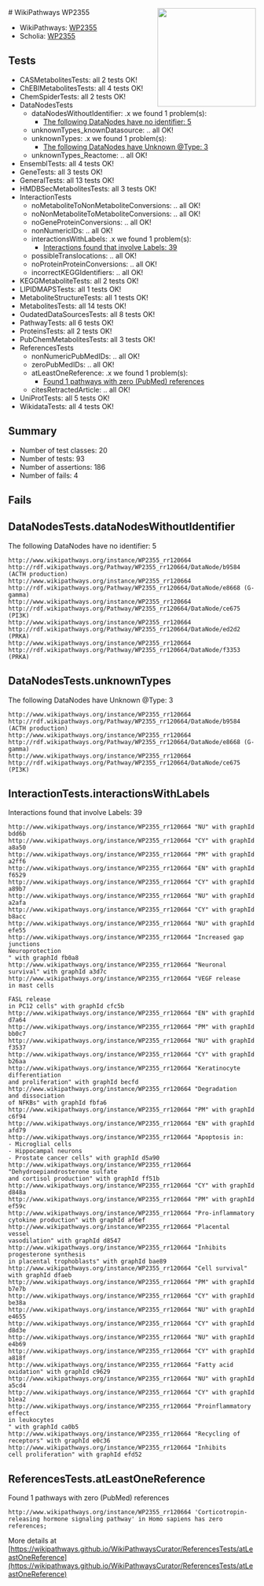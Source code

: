 <img style="float: right; width: 200px" src="https://upload.wikimedia.org/wikipedia/commons/thumb/8/83/Wplogo_with_text_500.png/640px-Wplogo_with_text_500.png" />
# WikiPathways WP2355

* WikiPathways: [WP2355](https://wikipathways.org/pathways/WP2355)
* Scholia: [WP2355](https://scholia.toolforge.org/wikipathways/WP2355)
## Tests
* CASMetabolitesTests: all 2 tests OK!
* ChEBIMetabolitesTests: all 4 tests OK!
* ChemSpiderTests: all 2 tests OK!
* DataNodesTests
    * dataNodesWithoutIdentifier: .x we found 1 problem(s):
        * [The following DataNodes have no identifier: 5](#d2d32fa4)
    * unknownTypes_knownDatasource: .. all OK!
    * unknownTypes: .x we found 1 problem(s):
        * [The following DataNodes have Unknown @Type: 3](#839973e1)
    * unknownTypes_Reactome: .. all OK!
* EnsemblTests: all 4 tests OK!
* GeneTests: all 3 tests OK!
* GeneralTests: all 13 tests OK!
* HMDBSecMetabolitesTests: all 3 tests OK!
* InteractionTests
    * noMetaboliteToNonMetaboliteConversions: .. all OK!
    * noNonMetaboliteToMetaboliteConversions: .. all OK!
    * noGeneProteinConversions: .. all OK!
    * nonNumericIDs: .. all OK!
    * interactionsWithLabels: .x we found 1 problem(s):
        * [Interactions found that involve Labels: 39](#fe97a8ff)
    * possibleTranslocations: .. all OK!
    * noProteinProteinConversions: .. all OK!
    * incorrectKEGGIdentifiers: .. all OK!
* KEGGMetaboliteTests: all 2 tests OK!
* LIPIDMAPSTests: all 1 tests OK!
* MetaboliteStructureTests: all 1 tests OK!
* MetabolitesTests: all 14 tests OK!
* OudatedDataSourcesTests: all 8 tests OK!
* PathwayTests: all 6 tests OK!
* ProteinsTests: all 2 tests OK!
* PubChemMetabolitesTests: all 3 tests OK!
* ReferencesTests
    * nonNumericPubMedIDs: .. all OK!
    * zeroPubMedIDs: .. all OK!
    * atLeastOneReference: .x we found 1 problem(s):
        * [Found 1 pathways with zero (PubMed) references](#d0a459f0)
    * citesRetractedArticle: .. all OK!
* UniProtTests: all 5 tests OK!
* WikidataTests: all 4 tests OK!


## Summary

* Number of test classes: 20
* Number of tests: 93
* Number of assertions: 186
* Number of fails: 4

## Fails

<a name="d2d32fa4" />

## DataNodesTests.dataNodesWithoutIdentifier

The following DataNodes have no identifier: 5
```
http://www.wikipathways.org/instance/WP2355_rr120664 http://rdf.wikipathways.org/Pathway/WP2355_rr120664/DataNode/b9584 (ACTH production)
http://www.wikipathways.org/instance/WP2355_rr120664 http://rdf.wikipathways.org/Pathway/WP2355_rr120664/DataNode/e8668 (G-gamma)
http://www.wikipathways.org/instance/WP2355_rr120664 http://rdf.wikipathways.org/Pathway/WP2355_rr120664/DataNode/ce675 (PI3K)
http://www.wikipathways.org/instance/WP2355_rr120664 http://rdf.wikipathways.org/Pathway/WP2355_rr120664/DataNode/ed2d2 (PRKA)
http://www.wikipathways.org/instance/WP2355_rr120664 http://rdf.wikipathways.org/Pathway/WP2355_rr120664/DataNode/f3353 (PRKA)
```

<a name="839973e1" />

## DataNodesTests.unknownTypes

The following DataNodes have Unknown @Type: 3
```
http://www.wikipathways.org/instance/WP2355_rr120664 http://rdf.wikipathways.org/Pathway/WP2355_rr120664/DataNode/b9584 (ACTH production)
http://www.wikipathways.org/instance/WP2355_rr120664 http://rdf.wikipathways.org/Pathway/WP2355_rr120664/DataNode/e8668 (G-gamma)
http://www.wikipathways.org/instance/WP2355_rr120664 http://rdf.wikipathways.org/Pathway/WP2355_rr120664/DataNode/ce675 (PI3K)
```

<a name="fe97a8ff" />

## InteractionTests.interactionsWithLabels

Interactions found that involve Labels: 39
```
http://www.wikipathways.org/instance/WP2355_rr120664 "NU" with graphId bdd6b
http://www.wikipathways.org/instance/WP2355_rr120664 "CY" with graphId a8a50
http://www.wikipathways.org/instance/WP2355_rr120664 "PM" with graphId a2ff6
http://www.wikipathways.org/instance/WP2355_rr120664 "EN" with graphId f6529
http://www.wikipathways.org/instance/WP2355_rr120664 "CY" with graphId a89b7
http://www.wikipathways.org/instance/WP2355_rr120664 "NU" with graphId a2afa
http://www.wikipathways.org/instance/WP2355_rr120664 "CY" with graphId b8acc
http://www.wikipathways.org/instance/WP2355_rr120664 "NU" with graphId efe55
http://www.wikipathways.org/instance/WP2355_rr120664 "Increased gap junctions
Neuroprotection
" with graphId fb0a8
http://www.wikipathways.org/instance/WP2355_rr120664 "Neuronal
survival" with graphId a3d7c
http://www.wikipathways.org/instance/WP2355_rr120664 "VEGF release
in mast cells

FASL release
in PC12 cells" with graphId cfc5b
http://www.wikipathways.org/instance/WP2355_rr120664 "EN" with graphId d7a64
http://www.wikipathways.org/instance/WP2355_rr120664 "PM" with graphId bb0c7
http://www.wikipathways.org/instance/WP2355_rr120664 "NU" with graphId f3537
http://www.wikipathways.org/instance/WP2355_rr120664 "CY" with graphId b26aa
http://www.wikipathways.org/instance/WP2355_rr120664 "Keratinocyte
differentiation
and proliferation" with graphId becfd
http://www.wikipathways.org/instance/WP2355_rr120664 "Degradation
and dissociation
of NFKBs" with graphId fbfa6
http://www.wikipathways.org/instance/WP2355_rr120664 "PM" with graphId c6f94
http://www.wikipathways.org/instance/WP2355_rr120664 "EN" with graphId afd79
http://www.wikipathways.org/instance/WP2355_rr120664 "Apoptosis in:
- Microglial cells
- Hippocampal neurons
- Prostate cancer cells" with graphId d5a90
http://www.wikipathways.org/instance/WP2355_rr120664 "Dehydroepiandrosterone sulfate 
and cortisol production" with graphId ff51b
http://www.wikipathways.org/instance/WP2355_rr120664 "CY" with graphId d848a
http://www.wikipathways.org/instance/WP2355_rr120664 "PM" with graphId ef59c
http://www.wikipathways.org/instance/WP2355_rr120664 "Pro-inflammatory
cytokine production" with graphId af6ef
http://www.wikipathways.org/instance/WP2355_rr120664 "Placental
vessel
vasodilation" with graphId d8547
http://www.wikipathways.org/instance/WP2355_rr120664 "Inhibits progesterone synthesis 
in placental trophoblasts" with graphId bae89
http://www.wikipathways.org/instance/WP2355_rr120664 "Cell survival" with graphId dfaeb
http://www.wikipathways.org/instance/WP2355_rr120664 "PM" with graphId b7e7b
http://www.wikipathways.org/instance/WP2355_rr120664 "CY" with graphId be38a
http://www.wikipathways.org/instance/WP2355_rr120664 "NU" with graphId e4655
http://www.wikipathways.org/instance/WP2355_rr120664 "CY" with graphId d8d3e
http://www.wikipathways.org/instance/WP2355_rr120664 "NU" with graphId e4b69
http://www.wikipathways.org/instance/WP2355_rr120664 "CY" with graphId a818f
http://www.wikipathways.org/instance/WP2355_rr120664 "Fatty acid
oxidation" with graphId c9629
http://www.wikipathways.org/instance/WP2355_rr120664 "NU" with graphId a5cd4
http://www.wikipathways.org/instance/WP2355_rr120664 "CY" with graphId b1ea2
http://www.wikipathways.org/instance/WP2355_rr120664 "Proinflammatory effect 
in leukocytes
" with graphId ca0b5
http://www.wikipathways.org/instance/WP2355_rr120664 "Recycling of receptors" with graphId e0c36
http://www.wikipathways.org/instance/WP2355_rr120664 "Inhibits 
cell proliferation" with graphId efd52
```

<a name="d0a459f0" />

## ReferencesTests.atLeastOneReference

Found 1 pathways with zero (PubMed) references
```
http://www.wikipathways.org/instance/WP2355_rr120664 'Corticotropin-releasing hormone signaling pathway' in Homo sapiens has zero references; 
```

More details at [https://wikipathways.github.io/WikiPathwaysCurator/ReferencesTests/atLeastOneReference](https://wikipathways.github.io/WikiPathwaysCurator/ReferencesTests/atLeastOneReference)

